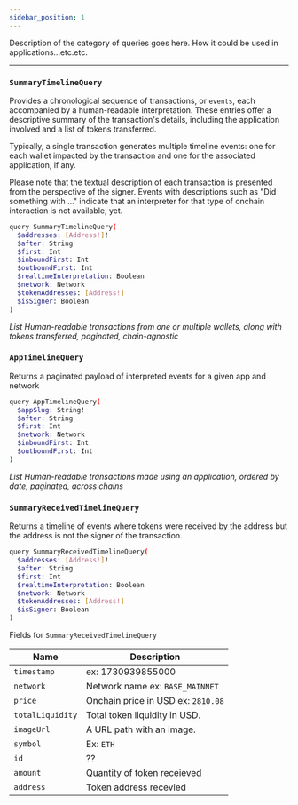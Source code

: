 ```yaml
---
sidebar_position: 1
---
```


Description of the category of queries goes here. How it could be used in applications...etc.etc.

---
### `SummaryTimelineQuery`

Provides a chronological sequence of transactions, or `events`, each accompanied by a human-readable interpretation. These entries offer a descriptive summary of the transaction's details, including the application involved and a list of tokens transferred.

Typically, a single transaction generates multiple timeline events: one for each wallet impacted by the transaction and one for the associated application, if any.

Please note that the textual description of each transaction is presented from the perspective of the signer. Events with descriptions such as "Did something with …" indicate that an interpreter for that type of onchain interaction is not available, yet.


```sh
query SummaryTimelineQuery(
  $addresses: [Address!]!
  $after: String
  $first: Int
  $inboundFirst: Int
  $outboundFirst: Int
  $realtimeInterpretation: Boolean
  $network: Network
  $tokenAddresses: [Address!]
  $isSigner: Boolean
)
```
*List Human-readable transactions from one or multiple wallets, along with tokens transferred, paginated, chain-agnostic*


### `AppTimelineQuery`

Returns a paginated payload of interpreted events for a given app and network


```sh
query AppTimelineQuery(
  $appSlug: String!
  $after: String
  $first: Int
  $network: Network
  $inboundFirst: Int
  $outboundFirst: Int
)
```
*List Human-readable transactions made using an application, ordered by date, paginated, across chains*


### `SummaryReceivedTimelineQuery`

Returns a timeline of events where tokens were received by the address but the address is not the signer of the transaction.

```sh
query SummaryReceivedTimelineQuery(
  $addresses: [Address!]!
  $after: String
  $first: Int
  $realtimeInterpretation: Boolean
  $network: Network
  $tokenAddresses: [Address!]
  $isSigner: Boolean
) 
```

Fields for `SummaryReceivedTimelineQuery`

| Name      | Description |
| ----------- | ----------- |
| `timestamp`      | ex: 1730939855000       |
| `network`   | Network name ex: `BASE_MAINNET`     |
| `price`   | Onchain price in USD ex: `2810.08`       |
| `totalLiquidity`   | Total token liquidity in USD.        |
| `imageUrl`   | A URL path with an image.      |
| `symbol`   | Ex: `ETH`        |
| `id`   | ??        |
| `amount`   | Quantity of token receieved        |
| `address`   | Token address recevied        |
